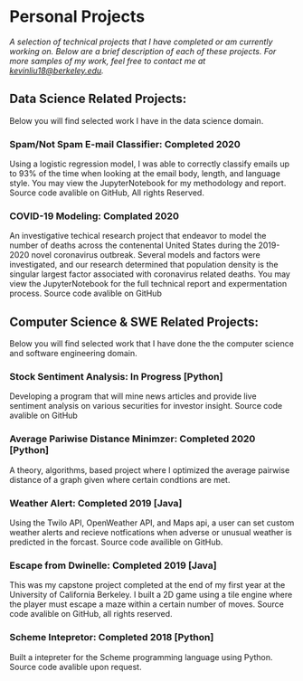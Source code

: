 # Personal Projects

*A selection of technical projects that I have completed or am currently working on. Below are
a brief description of each of these projects. For more samples of my work, feel free to contact me
at kevinliu18@berkeley.edu.*

## Data Science Related Projects:
Below you will find selected work I have in the data science domain. 

### Spam/Not Spam E-mail Classifier: Completed 2020
Using a logistic regression model, I was able to correctly classify emails up to 93% of the time
when looking at the email body, length, and language style. You may view the JupyterNotebook
for my methodology and report. 
Source code avalible on GitHub, All rights Reserved.

### COVID-19 Modeling: Complated 2020
An investigative techical research project that endeavor to model the number of deaths across the contenental United States
during the 2019-2020 novel coronavirus outbreak. Several models and factors were investigated, and our research determined that population density is the singular largest factor associated with coronavirus related deaths. You may view the JupyterNotebook for the full technical report and expermentation process.
Source code avalible on GitHub
## Computer Science & SWE Related Projects:
Below you will find selected work that I have done the the computer science and software engineering domain.

### Stock Sentiment Analysis: In Progress [Python]
Developing a program that will mine news articles and provide live sentiment analysis on various securities for investor insight.
Source code avalible on GitHub

### Average Pariwise Distance Minimzer: Completed 2020 [Python]
A theory, algorithms, based project where I optimized the average pairwise distance of a graph
given where certain condtions are met.

### Weather Alert: Completed 2019 [Java]
Using the Twilo API, OpenWeather API, and Maps api, a user can set custom weather alerts and recieve notfications
when adverse or unusual weather is predicted in the forcast. Source code availible on GitHub.

### Escape from Dwinelle: Completed 2019 [Java]
This was my capstone project completed at the end of my first year at the University of California Berkeley.
I built a 2D game using a tile engine where the player must escape a maze within a certain number of moves.
Source code avalible on GitHub, all rights reserved.

### Scheme Intepretor: Completed 2018 [Python]
Built a intepreter for the Scheme programming language using Python. Source code avalible
upon request. 



